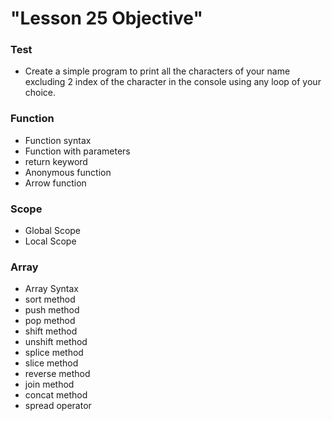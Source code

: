 # "Lesson 25 Objective"

### Test

- Create a simple program to print all the characters of your name excluding 2 index of the character in the console using any loop of your choice.

### Function

- Function syntax
- Function with parameters
- return keyword
- Anonymous function
- Arrow function

### Scope

- Global Scope
- Local Scope

### Array

- Array Syntax
- sort method
- push method
- pop method
- shift method
- unshift method
- splice method
- slice method
- reverse method
- join method
- concat method
- spread operator
